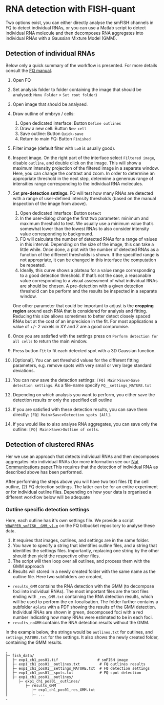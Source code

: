 # RNA detection with FISH-quant

Two options exist, you can either directly analyse the smFISH channels in FQ to
detect individual RNAs, or you can use a Matlab script to detect individual RNA
molecule and then decomposes RNA aggregates into individual RNAs with a Gaussian
Mixture Model (GMM).

## Detection of individual RNAs

Below only a quick summary of the workflow is presented. For more details consult
the [FQ manual](https://bitbucket.org/muellerflorian/fish_quant/src/master/Documentation/FISH_QUANT_v3.pdf).

1.  Open FQ
2.  Set analysis folder to folder containing the image that should be analysed:
    `Menu Folder` > `Set root folder`)
3.  Open image that should be analysed.
4.  Draw outline of embryo / cells:
    1.  Open dedicated interface: 	Button	`Define outlines`
    2.  Draw a new cell: Button	`New cell`
    3.  Save outline: Button	`Quick-save`
    4.  Return to main FQ: Button 	`Finished`
5.  Filter image (default filter with `LoG` is usually good).
6.  Inspect image. On the right part of the interface select `Filtered image`,
    disable `outline`, and double click on the image. This will show a maximum
    intensity projection of the filtered image in a separate window. Here, you can
    change the contrast and zoom. In order to determine an appropriate threshold
    in the next step, determine a generous range of intensities range corresponding
    to the individual RNA molecules.
7.  Set **pre-detection settings**. FQ will test how many RNAs are detected with a
    range of user-defined intensity thresholds (based on the manual inspection of
    the image from above).

    1. Open dedicated interface:	Button `Detect`
    0. In the user-dialog change the first two parameter: minimum and maximum
           threshold to test. We usually use a minimum value that’s somewhat lower
           than the lowest RNAs to also consider intensity value corresponding to background.
    0. FQ will calculate the number of detected RNAs for a range of values in
           this interval. Depending on the size of the image, this can take a little while. Once done, a plot with the number of detected RNAs as a function of the different thresholds is shown. If the specified range is not appropriate, it can be changed in this interface the computation be repeated.
    0. Ideally, this curve shows a plateau for a value range corresponding to a
           good detection threshold. If that’s not the case, a reasonable value
           corresponding to a visual assessment of what individual RNAs are should be chosen. A pre-detection with a given detection threshold can be perform and the results be inspected in a separate window.

      One other parameter that could be important to adjust is the **cropping region** around each RNA that is considered for analysis and fitting. Reducing this size allows sometimes to better detect closely spaced RNAs but at the cost of an  imprecision in the fit. For most applications a value of +/- 2 voxels in XY and Z are a good compromise.

8.  Once you are satisfied with the settings press on `Perform detection for all cells` to return the main window.
9.  Press button `Fit` to fit each detected spot with a 3D Gaussian function.
10. [Optional]. You can set threshold values for the different fitting parameters,
    e.g. remove spots with very small or very large standard deviations.
11. You can now save the detection settings: `[FQ] Main`>`Save`>`Save detection settings`.
    As a file-name specify `FQ__settings_MATURE.txt`
12. Depending on which analysis you want to perform, you either save the detection
    results or only the specified cell outline
13. If you are satisfied with these detection results, you can save them directly:  `[FQ] Main`>`Save`>`Detection spots [All]`.
14. If you would like to also analyse RNA aggregates, you can save only the outline: `[FQ] Main`>`Save`>`Outline of cells`.

## Detection of clustered RNAs
Her we use an approach that detects individual RNAs and then decomposes aggregates into individual RNAs (for more information see our [Nat Communications paper](https://www.nature.com/articles/s41467-018-06868-w).This requires that the detection of individual RNA as described above has been performed.

After performing the steps above you will have two text files (1) the cell outline,
(2) FQ detection settings. The latter can be for an entire experiment or for individual
outline files. Depending on how your data is organised a different workflow below
will be adequate

### Outline specific detection settings
Here, each outline has it's own settings file. We provide a script [`WRAPPER_smFISH__GMM_v1.m`](https://bitbucket.org/muellerflorian/fish_quant/src/master/locFISH/WRAPPER_smFISH__GMM_v1.m) on the FQ bitbucket repository to analyse these data.

1. It requires that images, outlines, and settings are in the same folder.
2. You have to specify a string that identifies outline files, and a  string that
 identifies the settings files. Importantly, replacing one string by the other should
 then yield the respective other files.
3. The script will then loop over all outlines, and process them with the GMM approach
4. Results will stored in a newly created folder with the same name as the outline file.
  Here two subfolders are created,
  -   `results_GMM` contains the RNA detection with the GMM (to decompose foci into
      individual RNAs). The most important files are the text files ending
      with `_res_GMM.txt` containing the RNA detection results, which will be used
      to perform the co-localisation. The folder further contains a subfolder `#plots`
      with a PDF showing the results of the GMM detection. Individual RNAs are
       shown in green, decomposed foci with a red number indicating how many RNAs
      were estimated to be in each foci.
  -   `results_noGMM` contains the RNA detection results without the GMM.

In the example below, the strings would be `outlines.txt` for outlines, and
`settings_MATURE.txt` for the settings. It also shows the newly created folder,
containing the GMM results.

```
.
├─ fish_data/
│  ├─ exp1_ch1_pos01.tif                  # smFISH image
│  ├─ exp1_ch1_pos01__outlines.txt         # FQ outlines results
│  ├─ exp1_ch1_pos01__settings_MATURE.txt  # FQ detection settings
│  ├─ exp1_ch1_pos01__spots.txt            # FQ spot detection
│  ├─ exp1_ch1_pos01__outlines/
│     ├─ exp1_ch1_pos01__outlines/
│        ├─ results_GMM
│           ├─ exp1_ch1_pos01_res_GMM.txt
│           ├─ ...
.
```
